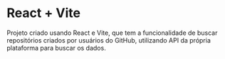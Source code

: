 # React + Vite

Projeto criado usando React e Vite, que tem a funcionalidade de buscar repositórios criados por usuários do GitHub, utilizando API 
da própria plataforma para buscar os dados.

